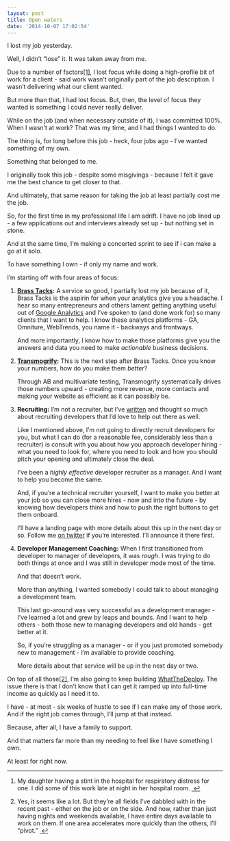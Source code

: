 ```yaml
---
layout: post
title: Open waters
date: '2014-10-07 17:02:54'
---
```


<p>I lost my job yesterday. </p>

<p>Well, I didn&#8217;t &#8220;lose&#8221; it. It was taken away from me. </p>

<p>Due to a number of factors<a href="#fn:1" id="fnref:1" title="see footnote" class="footnote">[1]</a>, I lost focus while doing a high-profile bit of work for a client - said work wasn&#8217;t originally part of the job description. I wasn&#8217;t delivering what our client wanted. </p>

<p>But more than that, I had lost focus. But, then, the level of focus they wanted is something I could never really deliver.</p>

<p>While on the job (and when necessary outside of it), I was committed 100%. When I wasn&#8217;t at work? That was my time, and I had things I wanted to do.</p>

<p>The thing is, for long before this job - heck, four jobs ago - I&#8217;ve wanted something of my own. </p>

<p>Something that belonged to me. </p>

<p>I originally took this job - despite some misgivings - because I felt it gave me the best chance to get closer to that. </p>

<p>And ultimately, that same reason for taking the job at least partially cost me the job. </p>

<p>So, for the first time in my professional life I am adrift. I have no job lined up - a few applications out and interviews already set up - but nothing set in stone. </p>

<p>And at the same time, I&#8217;m making a concerted sprint to see if i can make a go at it solo. </p>

<p>To have something I own - if only my name and work. </p>

<p>I&#8217;m starting off with four areas of focus:</p>

<ol>
<li><p><strong><a href="http://brasstacks.chrisvannoy.com">Brass Tacks</a>:</strong> A service so good, I partially lost my job because of it, Brass Tacks is the aspirin for when your analytics give you a headache. I hear so many entrepreneurs and others lament getting anything useful out of <a href="http://google.com/analytics">Google Analytics</a> and I&#8217;ve spoken to (and done work for) so many clients that I want to help. I know these analytics platforms - GA, Omniture, WebTrends, you name it - backways and frontways.</p>

<p>And more importantly, I know how to make those platforms give you the answers and data you need to make <em>actionable</em> business decisions.</p></li>
<li><p><strong><a href="http://transmogrify.chrisvannoy.com/">Transmogrify</a>:</strong> This is the next step after Brass Tacks. Once you know your numbers, how do you make them <em>better</em>?</p>

<p>Through AB and multivariate testing, Transmogrify systematically drives those numbers upward - creating more revenue, more contacts and making your website as efficient as it can possibly be.</p></li>
<li><p><strong>Recruiting:</strong> I&#8217;m not a recruiter, but I&#8217;ve <a href="https://www.techrecruiterguides.com">written</a> and thought so much about recruiting developers that I&#8217;d love to help out there as well.</p>

<p>Like I mentioned above, I&#8217;m not going to directly recruit developers for you, but what I can do (for a reasonable fee, considerably less than a recruiter) is consult with you about how you approach developer hiring - what you need to look for, where you need to look and how you should pitch your opening and ultimately close the deal.</p>

<p>I&#8217;ve been a <em>highly effective</em> developer recruiter as a manager. And I want to help you become the same.</p>

<p>And, if you&#8217;re a technical recruiter yourself, I want to make you better at your job so you can close more hires - now and into the future - by knowing how developers think and how to push the right buttons to get them onboard.</p>

<p>I&#8217;ll have a landing page with more details about this up in the next day or so. Follow me <a href="http://www.twitter.com/chris_vannoy">on twitter</a> if you&#8217;re interested. I&#8217;ll announce it there first.</p></li>
<li><p><strong>Developer Management Coaching:</strong> When I first transitioned from developer to manager of developers, it was <em>rough</em>. I was trying to do both things at once and I was still in developer mode most of the time.</p>

<p>And that doesn&#8217;t work.</p>

<p>More than anything, I wanted somebody I could talk to about managing a development team.</p>

<p>This last go-around was very successful as a development manager - I&#8217;ve learned a lot and grew by leaps and bounds. And I want to help others - both those new to managing developers and old hands - get better at it.</p>

<p>So, if you&#8217;re struggling as a manager - or if you just promoted somebody new to management - I&#8217;m available to provide coaching.</p>

<p>More details about that service will be up in the next day or two.</p></li>
</ol>

<p>On top of all those<a href="#fn:2" id="fnref:2" title="see footnote" class="footnote">[2]</a>, I&#8217;m also going to keep building <a href="http://beta.whatthedeploy.com">WhatTheDeploy</a>. The issue there is that I don&#8217;t know that I can get it ramped up into full-time income as quickly as I need it to.</p>

<p>I have - at most - six weeks of hustle to see if I can make any of those work. And if the right job comes through, I&#8217;ll jump at that instead.</p>

<p>Because, after all, I have a family to support.</p>

<p>And that matters far more than my needing to feel like I have something I own.</p>

<p>At least for right now.</p>

<div class="footnotes">
<hr />
<ol>

<li id="fn:1">
<p>My daughter having a stint in the hospital for respiratory distress for one. I did some of this work late at night in her hospital room. <a href="#fnref:1" title="return to article" class="reversefootnote">&#160;&#8617;</a></p>
</li>

<li id="fn:2">
<p>Yes, it seems like a lot. But they&#8217;re all fields I&#8217;ve dabbled with in the recent past - either on the job or on the side. And now, rather than just having nights and weekends available, I have entire days available to work on them. If one area accelerates more quickly than the others, I&#8217;ll &#8220;pivot.&#8221; <a href="#fnref:2" title="return to article" class="reversefootnote">&#160;&#8617;</a></p>
</li>

</ol>
</div>
